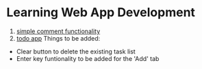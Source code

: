 # Learning Web App Development
1. [simple comment functionality](https://aman-maharshi.github.io/book-learning-wad/chapter4-interactivity/simple-comment-functionality/)
2. [todo app](https://aman-maharshi.github.io/book-learning-wad/chapter4-interactivity/todo-app/)
  Things to be added:
  * Clear button to delete the existing task list
  * Enter key funtionality to be added for the 'Add' tab
